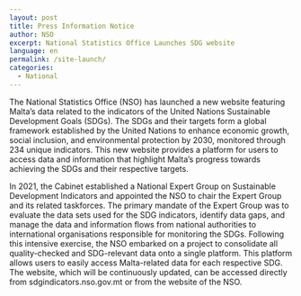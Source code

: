 ```yaml
---
layout: post
title: Press Information Notice
author: NSO
excerpt: National Statistics Office Launches SDG website
language: en
permalink: /site-launch/
categories:
  - National
---
```

The National Statistics Office (NSO) has launched a new website featuring Malta’s data related to the 
indicators of the United Nations Sustainable Development Goals (SDGs). The SDGs and their targets form 
a global framework established by the United Nations to enhance economic growth, social inclusion, and 
environmental protection by 2030, monitored through 234 unique indicators. This new website provides 
a platform for users to access data and information that highlight Malta’s progress towards achieving the 
SDGs and their respective targets. 

In 2021, the Cabinet established a National Expert Group on Sustainable Development Indicators and 
appointed the NSO to chair the Expert Group and its related taskforces. The primary mandate of the 
Expert Group was to evaluate the data sets used for the SDG indicators, identify data gaps, and manage 
the data and information flows from national authorities to international organisations responsible for 
monitoring the SDGs. Following this intensive exercise, the NSO embarked on a project to consolidate all 
quality-checked and SDG-relevant data onto a single platform. This platform allows users to easily access 
Malta-related data for each respective SDG. The website, which will be continuously updated, can be 
accessed directly from sdgindicators.nso.gov.mt or from the website of the NSO.
